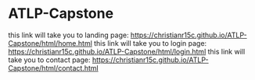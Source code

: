 # ATLP-Capstone

this link will take you to landing page: https://christianr15c.github.io/ATLP-Capstone/html/home.html
this link will take you to login page: https://christianr15c.github.io/ATLP-Capstone/html/login.html
this link will take you to contact page: https://christianr15c.github.io/ATLP-Capstone/html/contact.html

